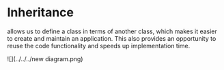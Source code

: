 # Inheritance
allows us to define a class in terms
of another class, which makes it easier to create
and maintain an application. This also provides
an opportunity to reuse the code functionality
and speeds up implementation time. 



![](../../../new diagram.png)
